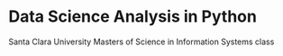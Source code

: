 # Data Science Analysis in Python

Santa Clara University Masters of Science in Information Systems class
